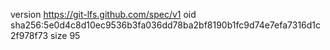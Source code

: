 version https://git-lfs.github.com/spec/v1
oid sha256:5e0d4c8d10ec9536b3fa036dd78ba2bf8190b1fc9d74e7efa7316d1c2f978f73
size 95
